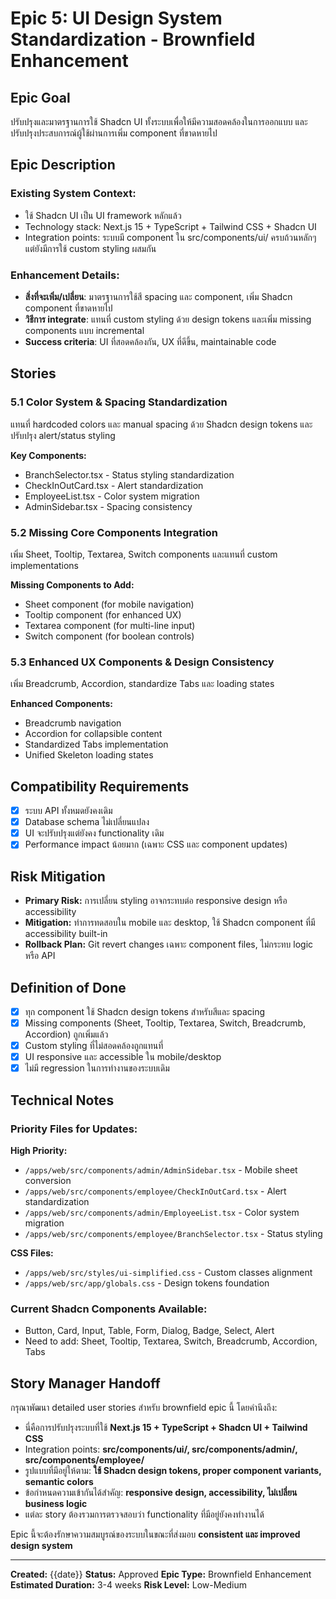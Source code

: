 # Epic 5: UI Design System Standardization - Brownfield Enhancement

## Epic Goal

ปรับปรุงและมาตรฐานการใช้ Shadcn UI ทั้งระบบเพื่อให้มีความสอดคล้องในการออกแบบ และปรับปรุงประสบการณ์ผู้ใช้ผ่านการเพิ่ม component ที่ขาดหายไป

## Epic Description

### Existing System Context:
- ใช้ Shadcn UI เป็น UI framework หลักแล้ว
- Technology stack: Next.js 15 + TypeScript + Tailwind CSS + Shadcn UI
- Integration points: ระบบมี component ใน src/components/ui/ ครบถ้วนหลักๆ แต่ยังมีการใช้ custom styling ผสมกัน

### Enhancement Details:
- **สิ่งที่จะเพิ่ม/เปลี่ยน**: มาตรฐานการใช้สี spacing และ component, เพิ่ม Shadcn component ที่ขาดหายไป
- **วิธีการ integrate**: แทนที่ custom styling ด้วย design tokens และเพิ่ม missing components แบบ incremental
- **Success criteria**: UI ที่สอดคล้องกัน, UX ที่ดีขึ้น, maintainable code

## Stories

### 5.1 Color System & Spacing Standardization
แทนที่ hardcoded colors และ manual spacing ด้วย Shadcn design tokens และปรับปรุง alert/status styling

**Key Components:**
- BranchSelector.tsx - Status styling standardization
- CheckInOutCard.tsx - Alert standardization
- EmployeeList.tsx - Color system migration
- AdminSidebar.tsx - Spacing consistency

### 5.2 Missing Core Components Integration
เพิ่ม Sheet, Tooltip, Textarea, Switch components และแทนที่ custom implementations

**Missing Components to Add:**
- Sheet component (for mobile navigation)
- Tooltip component (for enhanced UX)
- Textarea component (for multi-line input)
- Switch component (for boolean controls)

### 5.3 Enhanced UX Components & Design Consistency
เพิ่ม Breadcrumb, Accordion, standardize Tabs และ loading states

**Enhanced Components:**
- Breadcrumb navigation
- Accordion for collapsible content
- Standardized Tabs implementation
- Unified Skeleton loading states

## Compatibility Requirements

- [x] ระบบ API ทั้งหมดยังคงเดิม
- [x] Database schema ไม่เปลี่ยนแปลง
- [x] UI จะปรับปรุงแต่ยังคง functionality เดิม
- [x] Performance impact น้อยมาก (เฉพาะ CSS และ component updates)

## Risk Mitigation

- **Primary Risk:** การเปลี่ยน styling อาจกระทบต่อ responsive design หรือ accessibility
- **Mitigation:** ทำการทดสอบใน mobile และ desktop, ใช้ Shadcn component ที่มี accessibility built-in
- **Rollback Plan:** Git revert changes เฉพาะ component files, ไม่กระทบ logic หรือ API

## Definition of Done

- [x] ทุก component ใช้ Shadcn design tokens สำหรับสีและ spacing
- [x] Missing components (Sheet, Tooltip, Textarea, Switch, Breadcrumb, Accordion) ถูกเพิ่มแล้ว
- [x] Custom styling ที่ไม่สอดคล้องถูกแทนที่
- [x] UI responsive และ accessible ใน mobile/desktop
- [x] ไม่มี regression ในการทำงานของระบบเดิม

## Technical Notes

### Priority Files for Updates:
**High Priority:**
- `/apps/web/src/components/admin/AdminSidebar.tsx` - Mobile sheet conversion
- `/apps/web/src/components/employee/CheckInOutCard.tsx` - Alert standardization
- `/apps/web/src/components/admin/EmployeeList.tsx` - Color system migration
- `/apps/web/src/components/employee/BranchSelector.tsx` - Status styling

**CSS Files:**
- `/apps/web/src/styles/ui-simplified.css` - Custom classes alignment
- `/apps/web/src/app/globals.css` - Design tokens foundation

### Current Shadcn Components Available:
- Button, Card, Input, Table, Form, Dialog, Badge, Select, Alert
- Need to add: Sheet, Tooltip, Textarea, Switch, Breadcrumb, Accordion, Tabs

## Story Manager Handoff

กรุณาพัฒนา detailed user stories สำหรับ brownfield epic นี้ โดยคำนึงถึง:

- นี่คือการปรับปรุงระบบที่ใช้ **Next.js 15 + TypeScript + Shadcn UI + Tailwind CSS**
- Integration points: **src/components/ui/, src/components/admin/, src/components/employee/**
- รูปแบบที่มีอยู่ให้ตาม: **ใช้ Shadcn design tokens, proper component variants, semantic colors**
- ข้อกำหนดความเข้ากันได้สำคัญ: **responsive design, accessibility, ไม่เปลี่ยน business logic**
- แต่ละ story ต้องรวมการตรวจสอบว่า functionality ที่มีอยู่ยังคงทำงานได้

Epic นี้จะต้องรักษาความสมบูรณ์ของระบบในขณะที่ส่งมอบ **consistent และ improved design system**

---

**Created:** {{date}}
**Status:** Approved
**Epic Type:** Brownfield Enhancement
**Estimated Duration:** 3-4 weeks
**Risk Level:** Low-Medium